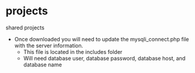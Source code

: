 # projects
shared projects
- Once downloaded you will need to update the mysqli_connect.php file with the server information.
    - This file is located in the includes folder
    - Will need database user, database password, database host, and database name
